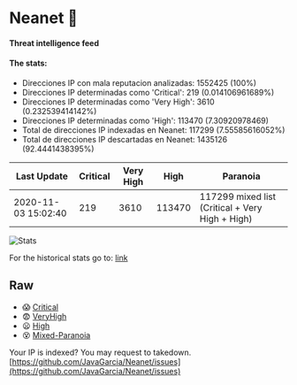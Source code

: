 # Neanet :hocho:
#### Threat intelligence feed
#### The stats:

- Direcciones IP con mala reputacion analizadas: 1552425 (100%)
- Direcciones IP determinadas como 'Critical':  219 (0.014106961689%)
- Direcciones IP determinadas como 'Very High':  3610 (0.232539414142%)
- Direcciones IP determinadas como 'High':  113470 (7.30920978469)
- Total de direcciones IP indexadas en Neanet:  117299 (7.55585616052%)
- Total de direcciones IP descartadas en Neanet:  1435126 (92.4441438395%)

| Last Update | Critical | Very High | High | Paranoia |
| --- | --- | --- | --- | --- |
| 2020-11-03 15:02:40 | 219 | 3610 | 113470 | 117299 mixed list (Critical + Very High + High)|

![Stats](https://docs.google.com/spreadsheets/d/e/2PACX-1vSnaNMIXVabIpDJjufMlzH7poXnshF3mgd8Is1g9ytUEzVsP5my4Trn8f-xkoLLQ38xpL3HtmUexLo6/pubchart?oid=501124687&format=image)

For the historical stats go to: [link](/stats.csv)
## Raw
- :scream: [Critical](https://raw.githubusercontent.com/JavaGarcia/Neanet/master/blacklists/neanet_critical.txt)
- :fearful: [VeryHigh](https://raw.githubusercontent.com/JavaGarcia/Neanet/master/blacklists/neanet_veryHigh.txtt)
- :frowning: [High](https://raw.githubusercontent.com/JavaGarcia/Neanet/master/blacklists/neanet_high.txt)
- :dizzy_face: [Mixed-Paranoia](https://raw.githubusercontent.com/JavaGarcia/Neanet/master/blacklists/neanet_all.txt)


Your IP is indexed? You may request to takedown. [https://github.com/JavaGarcia/Neanet/issues](https://github.com/JavaGarcia/Neanet/issues)



















































































































































































































































































































































































































































































































































































































































































































































































































































































































































































































































































































































































































































































































































































































































































































































































































































































































































































































































































































































